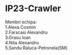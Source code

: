 # IP23-Crawler

Membri echipa:<br>
1.Alexa Cosmin<br>
2.Farscasi Alexandru<br>
3.Grasu Ioan<br>
4.Nita Alexandru<br>
5.Sandu Raluca-Petronela(SM)<br>
